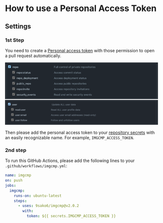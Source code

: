 # How to use a Personal Access Token

## Settings

### 1st Step

You need to create a
[Personal access token](https://docs.github.com/en/authentication/keeping-your-account-and-data-secure/creating-a-personal-access-token)
with those permission to open a pull request automatically.

<img alt="required repo permissions" src="../figs/required_repo_permissions.png">
<img alt="required user permissions" src="../figs/required_user_permissions.png">

Then please add the personal access token to your
[repository secrets](https://docs.github.com/en/actions/security-guides/encrypted-secrets#creating-encrypted-secrets-for-a-repository)
with an easily recognizable name. For example, `IMGCMP_ACCESS_TOKEN`.

### 2nd step

To run this GitHub Actions, please add the following lines to your
`.github/workflows/imgcmp.yml`:

```yml
name: imgcmp
on: push
jobs:
  imgcmp:
    runs-on: ubuntu-latest
    steps:
      - uses: 9sako6/imgcmp@v2.0.2
        with:
          token: ${{ secrets.IMGCMP_ACCESS_TOKEN }}
```
